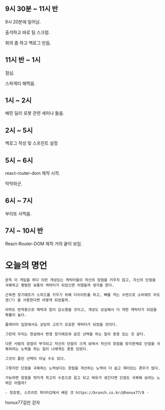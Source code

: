 ## 9시 30분 ~ 11시 반

9시 20분에 일어남.

출석하고 바로 팀 스크럼.

회의 좀 하고 백로그 만듬.

## 11시 반 ~ 1시

점심.

스파게티 해먹음.

## 1시 ~ 2시

배민 딜리 로봇 관련 세미나 들음.

## 2시 ~ 5시

백로그 작성 및 스프린트 설정

## 5시 ~ 6시

react-router-dom 제작 시작.

막막하군.

## 6시 ~ 7시

부리또 사먹음.

## 7시 ~ 10시 반

React-Router-DOM 제작 거의 끝이 보임.

# 오늘의 명언

```
문득 이 게임을 하다 이런 개성있는 캐릭터들이 자신의 장점을 키우지 않고, 자신의 단점을 극복하고 평범한 보통의 캐릭터가 되었으면 어땠을까 생각을 한다.

근육맨 장기에프가 스피드를 키우기 위해 다이어트를 하고, 뼈를 깍는 수련으로 소비에트 아도겐(?) 을 사용한다면 어떻게 되었을까.

아마도 반작용으로 체력과 힘이 감소했을 것이고, 개성도 상실해서 더 약한 캐릭터가 되었을 확률이 높다.

플레이어 입장에서도 상당히 고르기 모호한 캐릭터가 되었을 것이다.

그런데 우리는 현실에서 변형 장기에프와 같은 선택을 하는 일이 종종 있는 것 같다.

다른 사람의 장점이 부각되고 자신의 단점이 크게 보여서 자신의 장점을 망각한채로 단점을 극복하려는 노력을 하는 일이 나에게도 종종 있었다.

그것이 틀린 선택이 아닐 수도 있다.

그렇지만 단점을 극복하는 노력보다는 장점을 개선하는 노력이 더 쉽고 재미있는 경우가 많다.

가능하면 장점을 멋지게 최고의 수준으로 갈고 닦고 여유가 생긴다면 단점도 극복해 보려는 노력은 어떨까?

- 정호영, 스트리트 파이터2에서 배운 것 https://brunch.co.kr/@honux77/8 -
```

honux77길만 걷자
